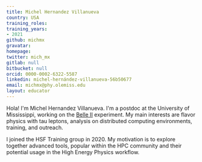 ```yaml
---
title: Michel Hernandez Villanueva
country: USA
training_roles:
training_years:
- 2021
github: michmx
gravatar: 
homepage: 
twitter: mich_mx
gitlab: null
bitbucket: null
orcid: 0000-0002-6322-5587
linkedin: michel-hernández-villanueva-56b50677
email: michmx@phy.olemiss.edu
layout: educator
---
```


Hola! I'm Michel Hernandez Villanueva. I'm a postdoc at the University of Mississippi, working on the [Belle II](https://belle2.jp) experiment.
My main interests are flavor physics with tau leptons, analysis on distributed computing environments, training, and outreach.

I joined the HSF Training group in 2020. My motivation is to explore together advanced tools, popular within the HPC
community and their potential usage in the High Energy Physics workflow. 